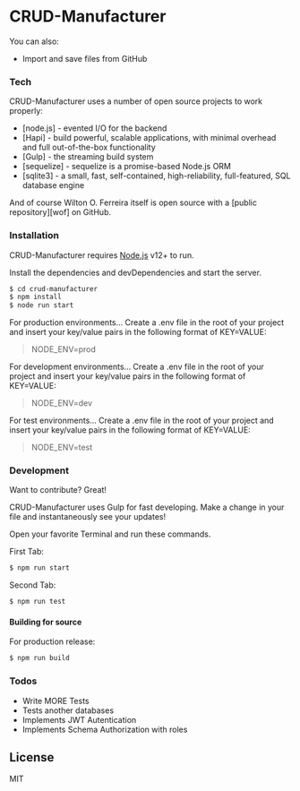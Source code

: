 # CRUD-Manufacturer

You can also:
  - Import and save files from GitHub

### Tech

CRUD-Manufacturer uses a number of open source projects to work properly:

* [node.js] - evented I/O for the backend
* [Hapi] - build powerful, scalable applications, with minimal overhead and full out-of-the-box functionality
* [Gulp] - the streaming build system
* [sequelize] - sequelize is a promise-based Node.js ORM
* [sqlite3] - a small, fast, self-contained, high-reliability, full-featured, SQL database engine

And of course Wilton O. Ferreira itself is open source with a [public repository][wof]
 on GitHub.

### Installation

CRUD-Manufacturer requires [Node.js](https://nodejs.org/) v12+ to run.

Install the dependencies and devDependencies and start the server.

```sh
$ cd crud-manufacturer
$ npm install
$ node run start
```

For production environments...
Create a .env file in the root of your project and insert your key/value pairs in the following format of KEY=VALUE:

>NODE_ENV=prod

For development environments...
Create a .env file in the root of your project and insert your key/value pairs in the following format of KEY=VALUE:

>NODE_ENV=dev 

For test environments...
Create a .env file in the root of your project and insert your key/value pairs in the following format of KEY=VALUE:

>NODE_ENV=test


### Development

Want to contribute? Great!

CRUD-Manufacturer uses Gulp for fast developing.
Make a change in your file and instantaneously see your updates!

Open your favorite Terminal and run these commands.

First Tab:
```sh
$ npm run start
```

Second Tab:
```sh
$ npm run test
```

#### Building for source
For production release:
```sh
$ npm run build
```

### Todos

 - Write MORE Tests
 - Tests another databases
 - Implements JWT Autentication
 - Implements Schema Authorization with roles
 
License
----

MIT